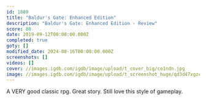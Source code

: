 ```yaml
---
id: 1880
title: "Baldur's Gate: Enhanced Edition"
description: "Baldur's Gate: Enhanced Edition - Review"
score: 80
date: 2019-09-12T00:00:00.000Z
completed: true
goty: []
modified_date: 2024-08-16T00:00:00.000Z
screenshots: []
videos: []
cover: //images.igdb.com/igdb/image/upload/t_cover_big/co1ndn.jpg
image: //images.igdb.com/igdb/image/upload/t_screenshot_huge/qd3d47xgzesiliim30uh.jpg
---
```

A VERY good classic rpg. Great story. Still love this style of gameplay.